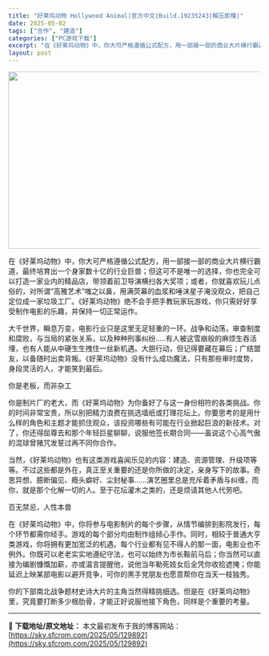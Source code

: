 ```yaml
---
title: "好莱坞动物 Hollywood Animal|官方中文|Build.19235243|解压即撸|"
date: 2025-05-02
tags: ["合作", "建造"]
categories: ["PC游戏下载"]
excerpt: "在《好莱坞动物》中，你大可严格遵循公式配方，用一部接一部的商业大片横行霸道，最终培育出一个身家数十亿的行业巨兽；但这可不是唯一的选择，你也完全可以打造一家业内的精品店，带领着前卫导演横扫各大奖项；或者，你就喜欢玩儿点俗的，对所谓“高雅艺术”嗤之以鼻，用满荧幕的血浆和唾沫星子淹没观众，把自己定位成一家&hellip;"
layout: post
---
```


<img class="aligncenter size-full wp-image-129886" src="https://sky.sfcrom.com/wp-content/uploads/2025/05/2025050207312168.webp" alt="" width="616" height="353" />

在《好莱坞动物》中，你大可严格遵循公式配方，用一部接一部的商业大片横行霸道，最终培育出一个身家数十亿的行业巨兽；但这可不是唯一的选择，你也完全可以打造一家业内的精品店，带领着前卫导演横扫各大奖项；或者，你就喜欢玩儿点俗的，对所谓“高雅艺术”嗤之以鼻，用满荧幕的血浆和唾沫星子淹没观众，把自己定位成一家垃圾工厂。《好莱坞动物》绝不会手把手教玩家玩游戏，你只需好好享受制作电影的乐趣，并保持一切正常运作。

大千世界，瞬息万变，电影行业只是这里无足轻重的一环。战争和动荡，审查制度和腐败，与当局的紧张关系，以及种种刑事纠纷…..有人被这雪崩般的麻烦生吞活埋，也有人能从中硬生生拽住一丝新机遇。大胆行动，但记得要藏在幕后；广结盟友，以备随时出卖背叛。《好莱坞动物》没有什么成功魔法，只有那些审时度势，身段灵活的人，才能笑到最后。

你是老板，而非杂工

你是制片厂的老大，而《好莱坞动物》为你备好了与这一身份相符的各类挑战。你的时间非常宝贵，所以别把精力浪费在挑选墙纸或打理花坛上。你要思考的是用什么样的角色和主题才能抓住观众，该投资哪些有可能在行业掀起巨浪的新技术。对了，你还得屈尊去和那个年轻巨星聊聊，说服他签长期合同——虽说这个心高气傲的混球曾赌咒发誓过再不同你合作。

当然，《好莱坞动物》也有这类游戏喜闻乐见的内容：建造、资源管理、升级项等等。不过这些都是外在，真正至关重要的还是你所做的决定，亲身写下的故事。奇思异想、臆断偏见、瘾头癖好、尘封秘事……演艺圈里总是充斥着矛盾与纠缠，而你，就是那个化解一切的人。至于花坛灌木之类的，还是烦请其他人代劳吧。

百无禁忌，人性本兽

在《好莱坞动物》中，你将参与电影制片的每个步骤，从情节编排到影院发行，每个环节都需你经手。游戏的每个部分均由制作组倾心手作。同时，相较于普通大亨类游戏，你将拥有更加宽泛的机遇。每个行业都有见不得人的那一面，电影业也不例外。你既可以老老实实地遵纪守法，也可以始终为市长鞍前马后；你当然可以直接为编剧慷慨加薪，亦或温言提醒他，说他当年勒死妓女后全凭你收拾遮掩；你能延迟上映某部电影以避开竞争，可你的黑手党朋友也愿意帮你在当天一枝独秀。

你的下部南北战争题材史诗大片的主角当然得精挑细选。但是在《好莱坞动物》里，究竟要打断多少根肋骨，才能正好说服他接下角色，同样是个重要的考量。

---
📖 **下载地址/原文地址：** 本文最初发布于我的博客网站：[https://sky.sfcrom.com/2025/05/129892](https://sky.sfcrom.com/2025/05/129892)
